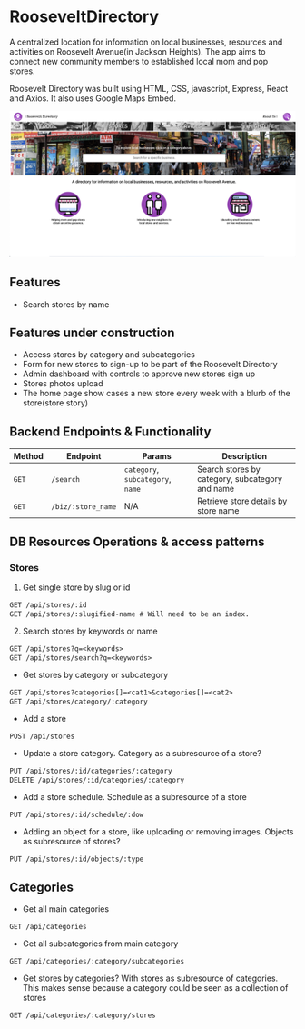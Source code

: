 # RooseveltDirectory
A centralized location for information on local businesses, resources and activities on Roosevelt Avenue(in Jackson Heights).
The app aims to connect new community members to established local mom and pop stores.  

Roosevelt Directory was built using HTML, CSS, javascript, Express, React and Axios. It also uses Google Maps Embed.

![Roosevelt Directory Home Page](./docs/assets/rd-landing.png)

## Features
* Search stores by name

## Features under construction
* Access stores by category and subcategories
* Form for new stores to sign-up to be part of the Roosevelt Directory
* Admin dashboard with controls to approve new stores sign up
* Stores photos upload
* The home page show cases a new store every week with a blurb of the store(store story)

## Backend Endpoints & Functionality

| Method | Endpoint           | Params                            | Description                                     |
| ------ | ------------------ | --------------------------------- | ----------------------------------------------- |
| `GET`  | `/search`          | `category`, `subcategory`, `name` | Search stores by category, subcategory and name |
| `GET`  | `/biz/:store_name` | N/A                               | Retrieve store details by store name            |

## DB Resources Operations & access patterns

### Stores
1. Get single store by slug or id
```
GET /api/stores/:id
GET /api/stores/:slugified-name # Will need to be an index.
```
2. Search stores by keywords or name
```
GET /api/stores?q=<keywords>
GET /api/stores/search?q=<keywords>
```

* Get stores by category or subcategory
```
GET /api/stores?categories[]=<cat1>&categories[]=<cat2>
GET /api/stores/category/:category
```
* Add a store
```
POST /api/stores
```
* Update a store category. Category as a subresource of a store?
```
PUT /api/stores/:id/categories/:category
DELETE /api/stores/:id/categories/:category
```
* Add a store schedule. Schedule as a subresource of a store
```
PUT /api/stores/:id/schedule/:dow
```
* Adding an object for a store, like uploading or removing images. Objects as subresource of stores?
```
PUT /api/stores/:id/objects/:type
```

## Categories
* Get all main categories
```
GET /api/categories
```
* Get all subcategories from main category
```
GET /api/categories/:category/subcategories
```
* Get stores by categories? With stores as subresource of categories.
This makes sense because a category could be seen as a collection of stores
```
GET /api/categories/:category/stores
```



